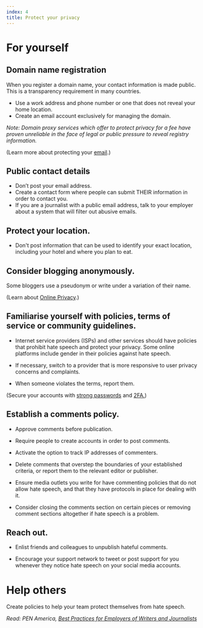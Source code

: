 ```yaml
---
index: 4
title: Protect your privacy
---
```

# For yourself 

## Domain name registration
When you register a domain name, your contact information is made public. This is a transparency requirement in many countries. 

*	Use a work address and phone number or one that does not reveal your home location. 
* 	Create an email account exclusively for managing the domain.

*Note: Domain proxy services which offer to protect privacy for a fee have proven unreliable in the face of legal or public pressure to reveal registry information.* 

(Learn more about protecting your [email](umbrella://communications/email/beginner).)

## Public contact details

*	Don’t post your email address. 
* 	Create a contact form where people can submit THEIR information in order to contact you. 
* 	If you are a journalist with a public email address, talk to your employer about a system that will filter out abusive emails.

## Protect your location. 
*	Don't post information that can be used to identify your exact location, including your hotel and where you plan to eat.

## Consider blogging anonymously. 

Some bloggers use a pseudonym or write under a variation of their name. 

(Learn about [Online Privacy](umbrella://communications/online-privacy).)

## Familiarise yourself with policies, terms of service or community guidelines.

*	Internet service providers (ISPs) and other services should have policies that prohibit hate speech and protect your privacy. Some online platforms include gender in their policies against hate speech. 

*	If necessary, switch to a provider that is more responsive to user privacy concerns and complaints.

*	When someone violates the terms, report them.

(Secure your accounts with [strong passwords](umbrella://information/passwords/beginner) and [2FA.](umbrella://information/passwords/advanced))

## Establish a comments policy. 

*	Approve comments before publication.

*	Require people to create accounts in order to post comments. 

* Activate the option to track IP addresses of commenters.

*	Delete comments that overstep the boundaries of your established criteria, or report them to the relevant editor or publisher. 

*	Ensure media outlets you write for have commenting policies that do not allow hate speech, and that they have protocols in place for dealing with it. 

*	Consider closing the comments section on certain pieces or removing comment sections altogether if hate speech is a problem. 

## Reach out.

*	Enlist friends and colleagues to unpublish hateful comments. 

*	Encourage your support network to tweet or post support for you whenever they notice hate speech on your social media accounts.

# Help others 

Create policies to help your team protect themselves from hate speech. 

*Read: PEN America, [Best Practices for Employers of Writers and Journalists](https://onlineharassmentfieldmanual.pen.org/best-practices-for-employers-of-writers-and-journalists/)*